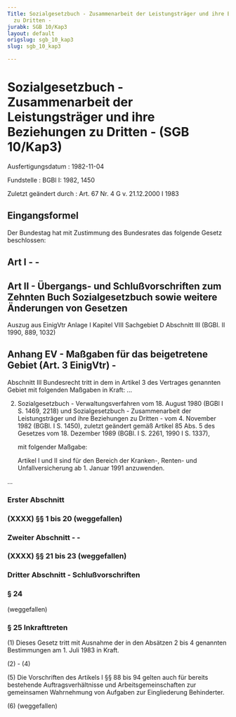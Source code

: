```yaml
---
Title: Sozialgesetzbuch - Zusammenarbeit der Leistungsträger und ihre Beziehungen
  zu Dritten -
jurabk: SGB 10/Kap3
layout: default
origslug: sgb_10_kap3
slug: sgb_10_kap3

---
```


# Sozialgesetzbuch - Zusammenarbeit der Leistungsträger und ihre Beziehungen zu Dritten - (SGB 10/Kap3)

Ausfertigungsdatum
:   1982-11-04

Fundstelle
:   BGBl I: 1982, 1450

Zuletzt geändert durch
:   Art. 67 Nr. 4 G v. 21.12.2000 I 1983


## Eingangsformel

Der Bundestag hat mit Zustimmung des Bundesrates das folgende Gesetz beschlossen:


## Art I - -



## Art II - Übergangs- und Schlußvorschriften zum Zehnten Buch Sozialgesetzbuch sowie weitere Änderungen von Gesetzen


Auszug aus EinigVtr Anlage I Kapitel VIII Sachgebiet D Abschnitt III
(BGBl. II 1990, 889, 1032)

## Anhang EV - Maßgaben für das beigetretene Gebiet (Art. 3 EinigVtr) -

Abschnitt III
Bundesrecht tritt in dem in Artikel 3 des Vertrages genannten Gebiet mit folgenden Maßgaben in Kraft:
...

2.  Sozialgesetzbuch - Verwaltungsverfahren vom 18. August 1980 (BGBl I S. 1469, 2218) und Sozialgesetzbuch - Zusammenarbeit der Leistungsträger und ihre Beziehungen zu Dritten - vom 4. November 1982 (BGBl. I S. 1450), zuletzt geändert gemäß Artikel 85 Abs. 5 des Gesetzes vom 18. Dezember 1989 (BGBl. I S. 2261, 1990 I S. 1337),

    mit folgender Maßgabe:

    Artikel I und II sind für den Bereich der Kranken-, Renten- und Unfallversicherung ab 1. Januar 1991 anzuwenden.



...


### Erster Abschnitt



### (XXXX) §§ 1 bis 20 (weggefallen)



### Zweiter Abschnitt - -



### (XXXX) §§ 21 bis 23 (weggefallen)



### Dritter Abschnitt - Schlußvorschriften



### § 24

(weggefallen)


### § 25 Inkrafttreten

(1) Dieses Gesetz tritt mit Ausnahme der in den Absätzen 2 bis 4 genannten Bestimmungen am 1. Juli 1983 in Kraft.

(2) - (4)

(5) Die Vorschriften des Artikels I §§ 88 bis 94 gelten auch für bereits bestehende Auftragsverhältnisse und Arbeitsgemeinschaften zur gemeinsamen Wahrnehmung von Aufgaben zur Eingliederung Behinderter.

(6) (weggefallen)

